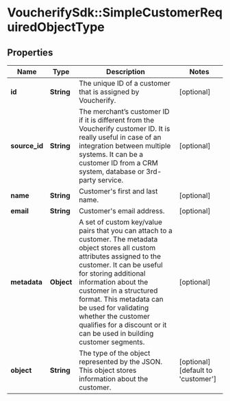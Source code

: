 # VoucherifySdk::SimpleCustomerRequiredObjectType

## Properties

| Name | Type | Description | Notes |
| ---- | ---- | ----------- | ----- |
| **id** | **String** | The unique ID of a customer that is assigned by Voucherify. | [optional] |
| **source_id** | **String** | The merchant’s customer ID if it is different from the Voucherify customer ID. It is really useful in case of an integration between multiple systems. It can be a customer ID from a CRM system, database or 3rd-party service. | [optional] |
| **name** | **String** | Customer&#39;s first and last name. | [optional] |
| **email** | **String** | Customer&#39;s email address. | [optional] |
| **metadata** | **Object** | A set of custom key/value pairs that you can attach to a customer. The metadata object stores all custom attributes assigned to the customer. It can be useful for storing additional information about the customer in a structured format. This metadata can be used for validating whether the customer qualifies for a discount or it can be used in building customer segments.  | [optional] |
| **object** | **String** | The type of the object represented by the JSON. This object stores information about the customer. | [optional][default to &#39;customer&#39;] |

